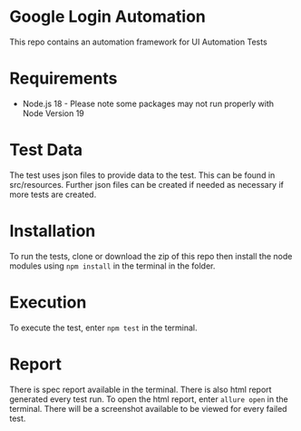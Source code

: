 # Google Login Automation
This repo contains an automation framework for UI Automation Tests

# Requirements
* Node.js 18 - Please note some packages may not run properly with Node Version 19

# Test Data
The test uses json files to provide data to the test. This can be found in src/resources. Further json files can be created if needed as necessary if more tests are created.

# Installation
To run the tests, clone or download the zip of this repo then install the node modules using ```npm install``` in the terminal in the folder. 

# Execution
To execute the test, enter ```npm test``` in the terminal. 

# Report
There is spec report available in the terminal.
There is also html report generated every test run. To open the html report, enter ```allure open``` in the terminal. There will be a screenshot available to be viewed for every failed test.
